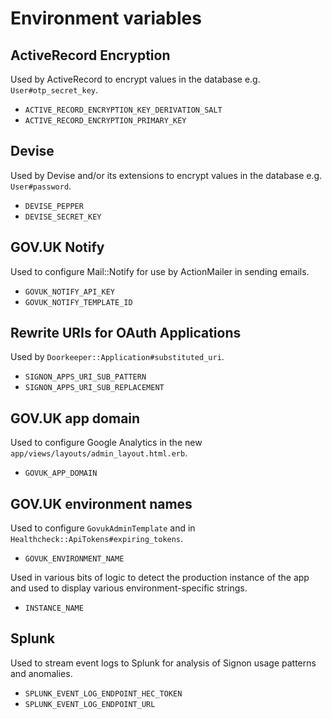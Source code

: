 # Environment variables

## ActiveRecord Encryption

Used by ActiveRecord to encrypt values in the database e.g. `User#otp_secret_key`.

* `ACTIVE_RECORD_ENCRYPTION_KEY_DERIVATION_SALT`
* `ACTIVE_RECORD_ENCRYPTION_PRIMARY_KEY`

## Devise

Used by Devise and/or its extensions to encrypt values in the database e.g. `User#password`.

* `DEVISE_PEPPER`
* `DEVISE_SECRET_KEY`

## GOV.UK Notify

Used to configure Mail::Notify for use by ActionMailer in sending emails.

* `GOVUK_NOTIFY_API_KEY`
* `GOVUK_NOTIFY_TEMPLATE_ID`

## Rewrite URIs for OAuth Applications

Used by `Doorkeeper::Application#substituted_uri`.

* `SIGNON_APPS_URI_SUB_PATTERN`
* `SIGNON_APPS_URI_SUB_REPLACEMENT`

## GOV.UK app domain

Used to configure Google Analytics in the new `app/views/layouts/admin_layout.html.erb`.

* `GOVUK_APP_DOMAIN`

## GOV.UK environment names

Used to configure `GovukAdminTemplate` and in `Healthcheck::ApiTokens#expiring_tokens`.

* `GOVUK_ENVIRONMENT_NAME`

Used in various bits of logic to detect the production instance of the app and used to display various environment-specific strings.

* `INSTANCE_NAME`

## Splunk

Used to stream event logs to Splunk for analysis of Signon usage patterns and anomalies.

* `SPLUNK_EVENT_LOG_ENDPOINT_HEC_TOKEN`
* `SPLUNK_EVENT_LOG_ENDPOINT_URL`
